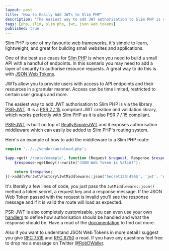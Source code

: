 ```yaml
---
layout: post
title: "How to Easily Add JWTs to Slim PHP"
description: "The easiest way to add JWT authorisation to Slim PHP is via the library PSR-JWT"
tags: [php, slim, slim php, jwt, json web tokens]
published: true
---
```

Slim PHP is one of my favourite [web frameworks](https://www.slimframework.com/), it's simple to learn, lightweight, and great for building small websites and applications.

One of the best use cases for [Slim PHP](https://www.slimframework.com/) is when you need to build a small API with a handful of endpoints. In this scenario you may need to add a layer of security to authorise resource requests. A great way to do this is with [JSON Web Tokens](https://tools.ietf.org/html/rfc7519).

JWTs allow you to provide users with access to API endpoints and their resources in a granular manner. Access can be time limited, restricted to certain user groups and more. 

The easiest way to add JWT authorisation to Slim PHP is via the library [PSR-JWT](https://packagist.org/packages/rbdwllr/psr-jwt). It is a [PSR 7 / 15](https://www.php-fig.org/psr/psr-7/) compliant JWT creation and validation library, which works perfectly with Slim PHP as it is also PSR 7 / 15 compliant. 

[PSR-JWT](https://packagist.org/packages/rbdwllr/psr-jwt) is built on top of [ReallySimpleJWT](https://github.com/RobDWaller/ReallySimpleJWT) and it exposes authorisation middleware which can easily be added to Slim PHP's routing system.

Here's an example of how to add the middleware to a Slim PHP route:

```php
require '../../vendor/autoload.php';

$app->get('/route/example', function (Request $request, Response $response) {
    $response->getBody()->write("JSON Web Token is Valid!");

    return $response;
})->add(\PsrJwt\Factory\JwtMiddleware::json('Secret123!456$', 'jwt', 'Authorisation Failed'));
```

It's literally a few lines of code, you just pass the `JwtMiddleware::json()` method a token secret, a request key and a response message. If the JSON Web Token passed with the request is invalid you'll see the response message and if it is valid the route will load as expected.

PSR-JWT is also completely customisable, you can even use your own [handlers](https://www.php-fig.org/psr/psr-15/) to define how authorisation should be handled and what the response should be. Have a read of the [documentation](https://github.com/RobDWaller/psr-jwt/blob/master/README.md) to find out more.

Also if you want to understand JSON Web Tokens in more detail I suggest you give [RFC 7519](https://tools.ietf.org/html/rfc7519) and [RFC 6750](https://tools.ietf.org/html/rfc6750) a read. If you have any questions feel free to drop me a message on Twitter [@RobDWaller](https://twitter.com/RobDWaller).
